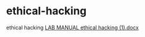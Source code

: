# ethical-hacking
ethical hacking
[LAB MANUAL ethical hacking (1).docx](https://github.com/192210300/ethical-hacking/files/10800650/LAB.MANUAL.ethical.hacking.1.docx)

